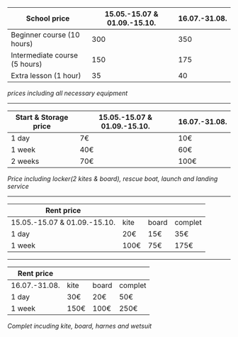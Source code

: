 

|School price                 |15.05.-15.07 & 01.09.-15.10.|16.07.-31.08.|
|-----------------------------|----------------------------|-------------|
|Beginner course (10 hours)   |300                         |350          |
|Intermediate course (5 hours)|150                         |175          |
|Extra lesson (1 hour)        |35                          |40           |

_prices including all necessary equipment_

---

|Start & Storage price        |15.05.-15.07 & 01.09.-15.10.|16.07.-31.08.|
|-----------------------------|----------------------------|-------------|
|1 day                        |7€                          |10€          |
|1 week                       |40€                         |60€          |
|2 weeks                      |70€                         |100€         |

_Price including locker(2 kites & board), rescue boat, launch and landing service_

---

|Rent price                   |    |     |        |
|-----------------------------|----|-----|--------|
|15.05.-15.07 & 01.09.-15.10. |kite|board|complet |
|1 day                        |20€ |15€  |35€     |
|1 week                       |100€|75€  |175€    |

---

|Rent price                   |    |     |        |
|-----------------------------|----|-----|--------|
|16.07.-31.08.                |kite|board|complet |
|1 day                        |30€ |20€  |50€     |
|1 week                       |150€|100€ |250€    |

_Complet incuding kite, board, harnes and wetsuit_
